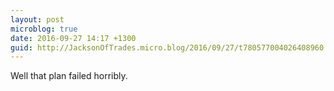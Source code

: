 ```yaml
---
layout: post
microblog: true
date: 2016-09-27 14:17 +1300
guid: http://JacksonOfTrades.micro.blog/2016/09/27/t780577004026408960.html
---
```

Well that plan failed horribly.
